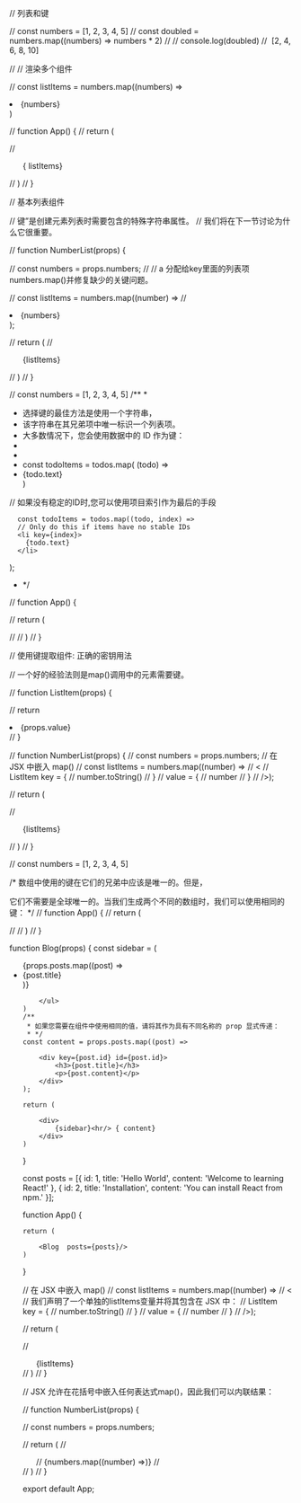 // 列表和键


// const numbers = [1, 2, 3, 4, 5]
// const doubled = numbers.map((numbers) => numbers * 2)
// // console.log(doubled) //  [2, 4, 6, 8, 10]


// // 渲染多个组件


// const listItems = numbers.map((numbers) => <li>{numbers}</li>)

// function App() {
//     return (

//         <ul> { listItems}</ul>
//     )
// }



//  基本列表组件


// 键”是创建元素列表时需要包含的特殊字符串属性。
// 我们将在下一节讨论为什么它很重要。

// function NumberList(props) {

//     const numbers = props.numbers;
//     //  a 分配给key里面的列表项numbers.map()并修复缺少的关键问题。


//     const listItems = numbers.map((number) =>
//         <li key={number.toString()}>{numbers}</li>);

//     return (
//         <ul>{listItems}</ul>
//     )
// }

// const numbers = [1, 2, 3, 4, 5]
/**
 * 
 * 选择键的最佳方法是使用一个字符串，
 * 该字符串在其兄弟项中唯一标识一个列表项。
 * 大多数情况下，您会使用数据中的 ID 作为键：
 * 
 * 
 *  const todoItems = todos.map( (todo) => <li key={key.id}>{todo.text}</li>)
 
  // 如果没有稳定的ID时,您可以使用项目索引作为最后的手段

      const todoItems = todos.map((todo, index) =>
      // Only do this if items have no stable IDs
      <li key={index}>
        {todo.text}
      </li>
);

 * */

// function App() {

//     return (

//         <NumberList  numbers={numbers}/>
//     )
// }


// 使用键提取组件: 正确的密钥用法

// 一个好的经验法则是map()调用中的元素需要键。


// function ListItem(props) {


//     return <li>{props.value}</li>
// }


// function NumberList(props) {
//     const numbers = props.numbers;
// 在 JSX 中嵌入 map()
//     const listItems = numbers.map((number) =>
//         <
//         ListItem key = {
//             number.toString()
//         }
//         value = {
//             number
//         }
//         />);


//         return (

//             <ul>{listItems}</ul>
//         )
//     }

//     const numbers = [1, 2, 3, 4, 5]


/*
数组中使用的键在它们的兄弟中应该是唯一的。但是，

它们不需要是全球唯一的。当我们生成两个不同的数组时，我们可以使用相同的键：
*/
//     function App() {
//         return (

//             <NumberList numbers={numbers}/>
//         )
//     }


function Blog(props) {
    const sidebar = (
        <ul>
        {props.posts.map((post) =>
            <li key={post.id}>{post.title}</li>
            )}

        </ul>
    )
    /**
     * 如果您需要在组件中使用相同的值，请将其作为具有不同名称的 prop 显式传递：
     * */
    const content = props.posts.map((post) =>

        <div key={post.id} id={post.id}>
            <h3>{post.title}</h3>
            <p>{post.content}</p>
        </div>
    );

    return (

        <div>
            {sidebar}<hr/> { content}
        </div>
    )

}

const posts = [{
    id: 1,
    title: 'Hello World',
    content: 'Welcome to learning React!'
}, {
    id: 2,
    title: 'Installation',
    content: 'You can install React from npm.'
}];

function App() {

    return (

        <Blog  posts={posts}/>
    )
}


//  在 JSX 中嵌入 map()
//     const listItems = numbers.map((number) =>
//         <
// 我们声明了一个单独的listItems变量并将其包含在 JSX 中：
//         ListItem key = {
//             number.toString()
//         }
//         value = {
//             number
//         }
//         />);


//         return (

//             <ul>{listItems}</ul>
//         )
//     }


// JSX 允许在花括号中嵌入任何表达式map()，因此我们可以内联结果：

// function NumberList(props) {

//     const numbers = props.numbers;

//     return (
//         <ul>
//             {numbers.map((number) =><ListItem  key={number.toString()} value={number}/>)}
//         </ul>
//     )
// }

export default App;